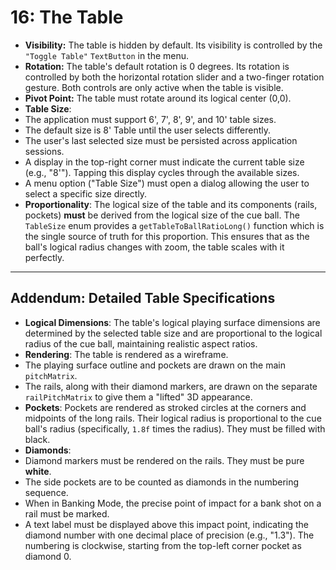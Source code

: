 # 16: The Table

*   **Visibility:** The table is hidden by default. Its visibility is controlled by the `"Toggle Table"` `TextButton` in the menu.
*   **Rotation:** The table's default rotation is 0 degrees. Its rotation is controlled by both the horizontal rotation slider and a two-finger rotation gesture. Both controls are only active when the table is visible.
*   **Pivot Point:** The table must rotate around its logical center (0,0).
*   **Table Size**:
*   The application must support 6', 7', 8', 9', and 10' table sizes.
*   The default size is 8' Table until the user selects differently.
*   The user's last selected size must be persisted across application sessions.
*   A display in the top-right corner must indicate the current table size (e.g., "8'"). Tapping this display cycles through the available sizes.
*   A menu option ("Table Size") must open a dialog allowing the user to select a specific size directly.
*   **Proportionality**: The logical size of the table and its components (rails, pockets) **must** be derived from the logical size of the cue ball. The `TableSize` enum provides a `getTableToBallRatioLong()` function which is the single source of truth for this proportion. This ensures that as the ball's logical radius changes with zoom, the table scales with it perfectly.

***
## Addendum: Detailed Table Specifications

*   **Logical Dimensions**: The table's logical playing surface dimensions are determined by the selected table size and are proportional to the logical radius of the cue ball, maintaining realistic aspect ratios.
*   **Rendering**: The table is rendered as a wireframe.
*   The playing surface outline and pockets are drawn on the main `pitchMatrix`.
*   The rails, along with their diamond markers, are drawn on the separate `railPitchMatrix` to give them a "lifted" 3D appearance.
*   **Pockets**: Pockets are rendered as stroked circles at the corners and midpoints of the long rails. Their logical radius is proportional to the cue ball's radius (specifically, `1.8f` times the radius). They must be filled with black.
*   **Diamonds**:
*   Diamond markers must be rendered on the rails. They must be pure **white**.
*   The side pockets are to be counted as diamonds in the numbering sequence.
*   When in Banking Mode, the precise point of impact for a bank shot on a rail must be marked.
*   A text label must be displayed above this impact point, indicating the diamond number with one decimal place of precision (e.g., "1.3"). The numbering is clockwise, starting from the top-left corner pocket as diamond 0.